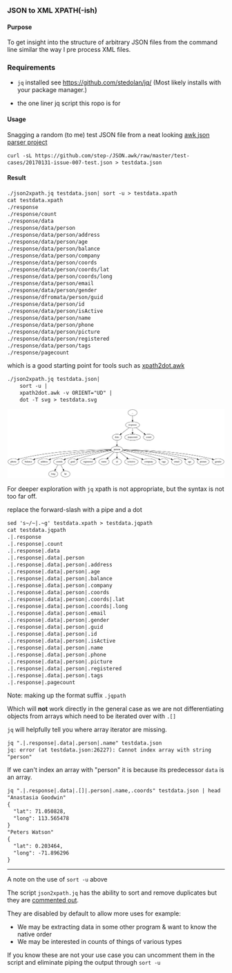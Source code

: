 
### JSON to XML XPATH(-ish)

#### Purpose
To get insight into the structure of arbitrary JSON files from the command line
similar the way I pre process XML files.

### Requirements

 - `jq` installed see https://github.com/stedolan/jq/
(Most likely installs with your package manager.)

 - the one liner jq script this ropo is for

#### Usage

Snagging a random (to me) test JSON file from a neat looking
[awk json parser project](https://github.com/step-/JSON.awk)

```
curl -sL https://github.com/step-/JSON.awk/raw/master/test-cases/20170131-issue-007-test.json > testdata.json
```

#### Result
```
./json2xpath.jq testdata.json| sort -u > testdata.xpath
cat testdata.xpath
./response
./response/count
./response/data
./response/data/person
./response/data/person/address
./response/data/person/age
./response/data/person/balance
./response/data/person/company
./response/data/person/coords
./response/data/person/coords/lat
./response/data/person/coords/long
./response/data/person/email
./response/data/person/gender
./response/dfromata/person/guid
./response/data/person/id
./response/data/person/isActive
./response/data/person/name
./response/data/person/phone
./response/data/person/picture
./response/data/person/registered
./response/data/person/tags
./response/pagecount
```

which is a good starting point for tools such as [xpath2dot.awk](https://github.com/TomConlin/xpath2dot)


```
./json2xpath.jq testdata.json|
    sort -u |
    xpath2dot.awk -v ORIENT="UD" |
    dot -T svg > testdata.svg

```

![testdata.svg](https://github.com/TomConlin/json2xpath/blob/master/testdata.svg)

For deeper exploration with `jq` xpath is not appropriate,
but the syntax is not too far off.

replace the forward-slash with a pipe and a dot

```
sed 's~/~|.~g' testdata.xpath > testdata.jqpath
cat testdata.jqpath
.|.response
.|.response|.count
.|.response|.data
.|.response|.data|.person
.|.response|.data|.person|.address
.|.response|.data|.person|.age
.|.response|.data|.person|.balance
.|.response|.data|.person|.company
.|.response|.data|.person|.coords
.|.response|.data|.person|.coords|.lat
.|.response|.data|.person|.coords|.long
.|.response|.data|.person|.email
.|.response|.data|.person|.gender
.|.response|.data|.person|.guid
.|.response|.data|.person|.id
.|.response|.data|.person|.isActive
.|.response|.data|.person|.name
.|.response|.data|.person|.phone
.|.response|.data|.person|.picture
.|.response|.data|.person|.registered
.|.response|.data|.person|.tags
.|.response|.pagecount

```

Note: making up the format suffix `.jqpath`

Which will __not__ work directly in the general case
as we are not differentiating objects from arrays
which need to be iterated over with `.[]`

`jq` will helpfully tell you where array iterator are missing.

```
jq ".|.response|.data|.person|.name" testdata.json
jq: error (at testdata.json:26227): Cannot index array with string "person"
```
If we can't index an array with "person" it is because its predecessor `data` is an array.

```
jq ".|.response|.data|.[]|.person|.name,.coords" testdata.json | head
"Anastasia Goodwin"
{
  "lat": 71.050828,
  "long": 113.565478
}
"Peters Watson"
{
  "lat": 0.203464,
  "long": -71.896296
}

```

--------

A note on the use of `sort -u` above

The script `json2xpath.jq` has the ability to sort and remove duplicates but they
are [commented out](https://github.com/TomConlin/json2xpath/blob/master/json2xpath.jq#L14).

They are disabled by default to allow more uses
for example:

 - We may be extracting data in some other program & want to know the native order
 - We may be interested in counts of things of various types

If you know these are not your use case you can uncomment them in the script
and eliminate piping the output through  `sort -u`


